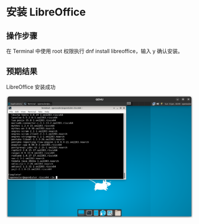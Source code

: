 # 安装 LibreOffice

## 操作步骤

在 Terminal 中使用 root 权限执行 dnf install libreoffice，输入 y 确认安装。

## 预期结果

LibreOffice 安装成功

![LibreOffice安装成功](./img/libreoffice-install.png)
